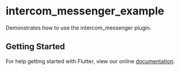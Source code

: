 # intercom_messenger_example

Demonstrates how to use the intercom_messenger plugin.

## Getting Started

For help getting started with Flutter, view our online
[documentation](https://flutter.io/).
